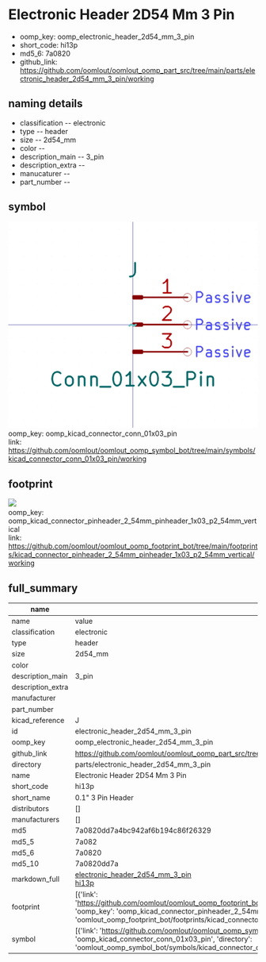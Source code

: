 # Electronic Header 2D54 Mm 3 Pin

  
* oomp_key: oomp_electronic_header_2d54_mm_3_pin 
* short_code: hi13p
* md5_6: 7a0820  
* github_link: https://github.com/oomlout/oomlout_oomp_part_src/tree/main/parts/electronic_header_2d54_mm_3_pin/working  
## naming details
* classification -- electronic
* type -- header
* size -- 2d54_mm
* color -- 
* description_main -- 3_pin
* description_extra -- 
* manucaturer -- 
* part_number -- 



## symbol

![](symbol/0/working/working_600.png)  
oomp_key: oomp_kicad_connector_conn_01x03_pin  
link: https://github.com/oomlout/oomlout_oomp_symbol_bot/tree/main/symbols/kicad_connector_conn_01x03_pin/working  

## footprint

![](footprint/0/working/working_600.png)  
oomp_key: oomp_kicad_connector_pinheader_2_54mm_pinheader_1x03_p2_54mm_vertical  
link: https://github.com/oomlout/oomlout_oomp_footprint_bot/tree/main/footprints/kicad_connector_pinheader_2_54mm_pinheader_1x03_p2_54mm_vertical/working  

## full_summary
| name | value | 
| --- | --- | 
| name | value | 
| classification | electronic | 
| type | header | 
| size | 2d54_mm | 
| color |  | 
| description_main | 3_pin | 
| description_extra |  | 
| manufacturer |  | 
| part_number |  | 
| kicad_reference | J | 
| id | electronic_header_2d54_mm_3_pin | 
| oomp_key | oomp_electronic_header_2d54_mm_3_pin | 
| github_link | https://github.com/oomlout/oomlout_oomp_part_src/tree/main/parts/electronic_header_2d54_mm_3_pin/working | 
| directory | parts/electronic_header_2d54_mm_3_pin | 
| name | Electronic Header 2D54 Mm 3 Pin | 
| short_code | hi13p | 
| short_name | 0.1" 3 Pin Header | 
| distributors | [] | 
| manufacturers | [] | 
| md5 | 7a0820dd7a4bc942af6b194c86f26329 | 
| md5_5 | 7a082 | 
| md5_6 | 7a0820 | 
| md5_10 | 7a0820dd7a | 
| markdown_full | [electronic_header_2d54_mm_3_pin](https://github.com/oomlout/oomlout_oomp_part_src/tree/main/parts/electronic_header_2d54_mm_3_pin/working)<br>[hi13p](https://github.com/oomlout/oomlout_oomp_part_src/tree/main/parts/electronic_header_2d54_mm_3_pin/working)<br> | 
| footprint | [{'link': 'https://github.com/oomlout/oomlout_oomp_footprint_bot/tree/main/foootprntss/kicad_connector_pinheader_2_54mm_pinheader_1x03_p2_54mm_vertical', 'oomp_key': 'oomp_kicad_connector_pinheader_2_54mm_pinheader_1x03_p2_54mm_vertical', 'directory': 'oomlout_oomp_footprint_bot/footprints/kicad_connector_pinheader_2_54mm_pinheader_1x03_p2_54mm_vertical//working/working.kicad_mod'}] | 
| symbol | [{'link': 'https://github.com/oomlout/oomlout_oomp_symbol_bot/tree/main/symbols/kicad_connector_conn_01x03_pin', 'oomp_key': 'oomp_kicad_connector_conn_01x03_pin', 'directory': 'oomlout_oomp_symbol_bot/symbols/kicad_connector_conn_01x03_pin//working/working.kicad_sym'}] | 
